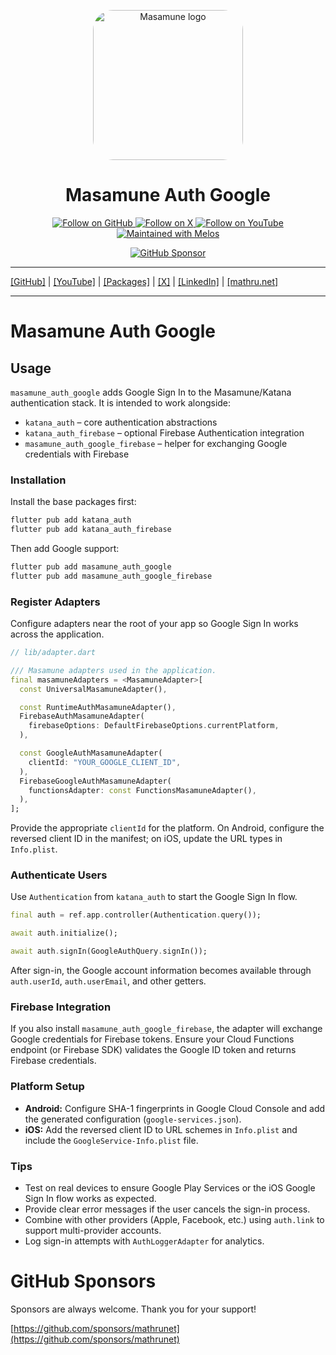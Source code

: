 <p align="center">
  <a href="https://mathru.net">
    <img width="240px" src="https://raw.githubusercontent.com/mathrunet/flutter_masamune/master/.github/images/icon.png" alt="Masamune logo" style="border-radius: 32px"s><br/>
  </a>
  <h1 align="center">Masamune Auth Google</h1>
</p>

<p align="center">
  <a href="https://github.com/mathrunet">
    <img src="https://img.shields.io/static/v1?label=GitHub&message=Follow&logo=GitHub&color=333333&link=https://github.com/mathrunet" alt="Follow on GitHub" />
  </a>
  <a href="https://x.com/mathru">
    <img src="https://img.shields.io/static/v1?label=@mathru&message=Follow&logo=X&color=0F1419&link=https://x.com/mathru" alt="Follow on X" />
  </a>
  <a href="https://www.youtube.com/c/mathrunetchannel">
    <img src="https://img.shields.io/static/v1?label=YouTube&message=Follow&logo=YouTube&color=FF0000&link=https://www.youtube.com/c/mathrunetchannel" alt="Follow on YouTube" />
  </a>
  <a href="https://github.com/invertase/melos">
    <img src="https://img.shields.io/static/v1?label=maintained%20with&message=melos&color=FF1493&link=https://github.com/invertase/melos" alt="Maintained with Melos" />
  </a>
</p>

<p align="center">
  <a href="https://github.com/sponsors/mathrunet"><img src="https://img.shields.io/static/v1?label=Sponsor&message=%E2%9D%A4&logo=GitHub&color=ff69b4&link=https://github.com/sponsors/mathrunet" alt="GitHub Sponsor" /></a>
</p>

---

[[GitHub]](https://github.com/mathrunet) | [[YouTube]](https://www.youtube.com/c/mathrunetchannel) | [[Packages]](https://pub.dev/publishers/mathru.net/packages) | [[X]](https://x.com/mathru) | [[LinkedIn]](https://www.linkedin.com/in/mathrunet/) | [[mathru.net]](https://mathru.net)

---

# Masamune Auth Google

## Usage

`masamune_auth_google` adds Google Sign In to the Masamune/Katana authentication stack. It is intended to work alongside:

- `katana_auth` – core authentication abstractions
- `katana_auth_firebase` – optional Firebase Authentication integration
- `masamune_auth_google_firebase` – helper for exchanging Google credentials with Firebase

### Installation

Install the base packages first:

```bash
flutter pub add katana_auth
flutter pub add katana_auth_firebase
```

Then add Google support:

```bash
flutter pub add masamune_auth_google
flutter pub add masamune_auth_google_firebase
```

### Register Adapters

Configure adapters near the root of your app so Google Sign In works across the application.

```dart
// lib/adapter.dart

/// Masamune adapters used in the application.
final masamuneAdapters = <MasamuneAdapter>[
  const UniversalMasamuneAdapter(),

  const RuntimeAuthMasamuneAdapter(),
  FirebaseAuthMasamuneAdapter(
    firebaseOptions: DefaultFirebaseOptions.currentPlatform,
  ),

  const GoogleAuthMasamuneAdapter(
    clientId: "YOUR_GOOGLE_CLIENT_ID",
  ),
  FirebaseGoogleAuthMasamuneAdapter(
    functionsAdapter: const FunctionsMasamuneAdapter(),
  ),
];
```

Provide the appropriate `clientId` for the platform. On Android, configure the reversed client ID in the manifest; on iOS, update the URL types in `Info.plist`.

### Authenticate Users

Use `Authentication` from `katana_auth` to start the Google Sign In flow.

```dart
final auth = ref.app.controller(Authentication.query());

await auth.initialize();

await auth.signIn(GoogleAuthQuery.signIn());
```

After sign-in, the Google account information becomes available through `auth.userId`, `auth.userEmail`, and other getters.

### Firebase Integration

If you also install `masamune_auth_google_firebase`, the adapter will exchange Google credentials for Firebase tokens. Ensure your Cloud Functions endpoint (or Firebase SDK) validates the Google ID token and returns Firebase credentials.

### Platform Setup

- **Android:** Configure SHA-1 fingerprints in Google Cloud Console and add the generated configuration (`google-services.json`).
- **iOS:** Add the reversed client ID to URL schemes in `Info.plist` and include the `GoogleService-Info.plist` file.

### Tips

- Test on real devices to ensure Google Play Services or the iOS Google Sign In flow works as expected.
- Provide clear error messages if the user cancels the sign-in process.
- Combine with other providers (Apple, Facebook, etc.) using `auth.link` to support multi-provider accounts.
- Log sign-in attempts with `AuthLoggerAdapter` for analytics.

# GitHub Sponsors

Sponsors are always welcome. Thank you for your support!

[https://github.com/sponsors/mathrunet](https://github.com/sponsors/mathrunet)